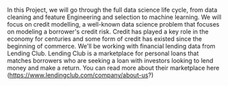 
In this Project, we will go through the full data science life cycle, from data cleaning and feature Engineering and selection to machine learning. We will focus on credit modelling, a well-known data science problem that focuses on modeling a borrower's credit risk. Credit has played a key role in the economy for centuries and some form of credit has existed since the beginning of commerce. We'll be working with financial lending data from Lending Club. Lending Club is a marketplace for personal loans that matches borrowers who are seeking a loan with investors looking to lend money and make a return. You can read more about their marketplace here (https://www.lendingclub.com/company/about-us?)
